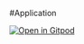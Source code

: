 #Application

[![Open in Gitpod](https://gitpod.io/button/open-in-gitpod.svg)](https://gitpod.io/#https://github.com/britdm/Application)
